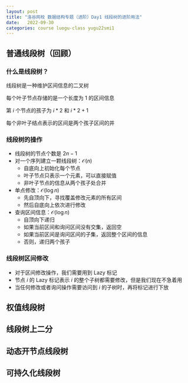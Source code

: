 ```yaml
---
layout: post
title: "洛谷网校 数据结构专题（进阶）Day1 线段树的进阶用法"
date:   2022-09-30
categories: course luogu-class yugu22smi1
---
```


## 普通线段树（回顾）

### 什么是线段树？

线段树是一种维护区间信息的二叉树

每个叶子节点存储的是一个长度为 $1$ 的区间信息

第 $i$ 个节点的孩子为 $i * 2$ 和 $i * 2 + 1$

每个非叶子结点表示的区间是两个孩子区间的并

### 线段树的操作

* 线段树的节点个数是 $2n - 1$
* 对一个序列建立一颗线段树：$\mathcal{O}(n)$
    * 自底向上初始化每个节点
    * 叶子节点只表示一个元素，可以直接赋值
    * 非叶子节点的信息从两个孩子处合并
* 单点修改：$\mathcal{O}(\log{n})$
    * 先自顶向下，寻找覆盖修改元素的所有区间
    * 然后自底向上依次进行修改
* 查询区间信息：$\mathcal{O}(\log{n})$
    * 自顶向下递归
    * 如果当前区间和询问区间没有交集，返回空
    * 如果当前区间是询问区间的子集，返回整个区间的信息
    * 否则，递归两个孩子

### 线段树区间修改

* 对于区间修改操作，我们需要用到 Lazy 标记
* 节点 $i$ 的 Lazy 标记表示 $i$ 的整个子树都需要修改，但是我们现在不急着用
* 当任何修改或者询问操作需要访问到 $i$ 的子树时，再将标记进行下放

## 权值线段树

## 线段树上二分

## 动态开节点线段树

## 可持久化线段树